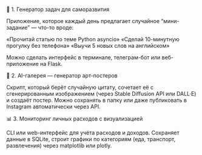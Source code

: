 🧩 1. Генератор задач для саморазвития

Приложение, которое каждый день предлагает случайное “мини-задание” — что-то вроде:

«Прочитай статью по теме Python asyncio»
«Сделай 10-минутную прогулку без телефона»
«Выучи 5 новых слов на английском»

Можно сделать интерфейс в терминале, телеграм-бот или веб-приложение на Flask.

🎨 2. AI-галерея — генератор арт-постеров

Скрипт, который берёт случайную цитату, сочетает её с сгенерированным изображением (через Stable Diffusion API или DALL·E) и создаёт постер.
Можно сохранять в папку или даже публиковать в Instagram автоматически через API.

📊 3. Мониторинг личных расходов с визуализацией

CLI или web-интерфейс для учёта расходов и доходов.
Сохраняет данные в SQLite, строит графики по категориям (еда, транспорт, развлечения) через matplotlib или plotly.
